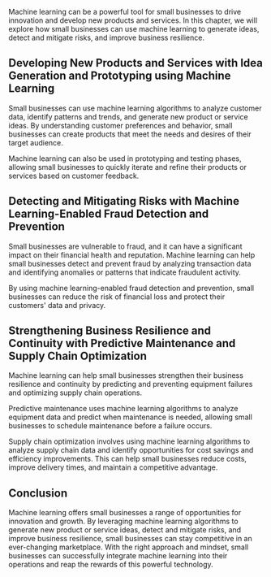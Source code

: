 
Machine learning can be a powerful tool for small businesses to drive innovation and develop new products and services. In this chapter, we will explore how small businesses can use machine learning to generate ideas, detect and mitigate risks, and improve business resilience.

Developing New Products and Services with Idea Generation and Prototyping using Machine Learning
------------------------------------------------------------------------------------------------

Small businesses can use machine learning algorithms to analyze customer data, identify patterns and trends, and generate new product or service ideas. By understanding customer preferences and behavior, small businesses can create products that meet the needs and desires of their target audience.

Machine learning can also be used in prototyping and testing phases, allowing small businesses to quickly iterate and refine their products or services based on customer feedback.

Detecting and Mitigating Risks with Machine Learning-Enabled Fraud Detection and Prevention
-------------------------------------------------------------------------------------------

Small businesses are vulnerable to fraud, and it can have a significant impact on their financial health and reputation. Machine learning can help small businesses detect and prevent fraud by analyzing transaction data and identifying anomalies or patterns that indicate fraudulent activity.

By using machine learning-enabled fraud detection and prevention, small businesses can reduce the risk of financial loss and protect their customers' data and privacy.

Strengthening Business Resilience and Continuity with Predictive Maintenance and Supply Chain Optimization
----------------------------------------------------------------------------------------------------------

Machine learning can help small businesses strengthen their business resilience and continuity by predicting and preventing equipment failures and optimizing supply chain operations.

Predictive maintenance uses machine learning algorithms to analyze equipment data and predict when maintenance is needed, allowing small businesses to schedule maintenance before a failure occurs.

Supply chain optimization involves using machine learning algorithms to analyze supply chain data and identify opportunities for cost savings and efficiency improvements. This can help small businesses reduce costs, improve delivery times, and maintain a competitive advantage.

Conclusion
----------

Machine learning offers small businesses a range of opportunities for innovation and growth. By leveraging machine learning algorithms to generate new product or service ideas, detect and mitigate risks, and improve business resilience, small businesses can stay competitive in an ever-changing marketplace. With the right approach and mindset, small businesses can successfully integrate machine learning into their operations and reap the rewards of this powerful technology.
